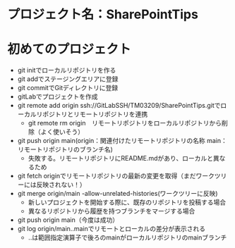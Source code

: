# プロジェクト名：SharePointTips

# 初めてのプロジェクト
- git initでローカルリポジトリを作る
- git addでステージングエリアに登録
- git commitでGitディレクトリに登録
- gitLabでプロジェクトを作成
- git remote add origin ssh://GitLabSSH/TM03209/SharePointTips.gitでローカルリポジトリとリモートリポジトリを連携
  - git remote rm origin　リモートリポジトリをローカルリポジトリから削除（よく使いそう）
- git push origin main(origin：関連付けたリモートリポジトリの名称 main：リモートリポジトリのブランチ名)
  - 失敗する。リモートリポジトリにREADME.mdがあり、ローカルと異なるため
- git fetch originでリモートリポジトリの最新の変更を取得（まだワークツリーには反映されない！）
- git merge origin/main -allow-unrelated-histories(ワークツリーに反映)
  - 新しいプロジェクトを開始する際に、既存のリポジトリを投稿する場合
  - 異なるリポジトリから履歴を持つブランチをマージする場合
- git push origin main（今度は成功）
- git log origin/main..mainでリモートとローカルの差分が表示される
  - ..は範囲指定演算子で後ろのmainがローカルリポジトリのmainブランチ